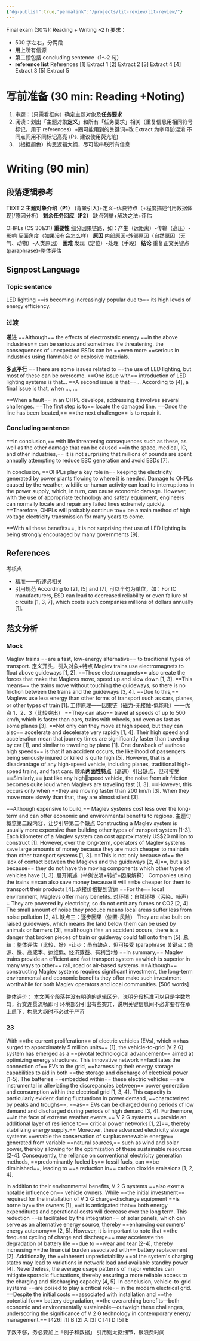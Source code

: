 ```yaml
---
{"dg-publish":true,"permalink":"/projects/lit-review/lit-review/"}
---
```


Final exam (30%): Reading + Writing ~2 h
要求：
- 500 字左右，分两段
- 用上所有信源
- 第二段包括 concluding sentence（1～2 句）
- **reference list**
References
[1] Extract 1
[2] Extract 2
[3] Extract 4
[4] Extract 3
[5] Extract 5

# 写前准备 (30 min: Reading +Noting)
1. 审题：（只需看框内）确定主题对象及**任务要求**
2. 阅读：划出「主题对象**定义**」和所有「任务要求」相关（重复信息用相同符号标记，用于 references）+圈可能用到的关键词+改 Extract 为字母防混淆
	不同点间用不同标记高亮 (Ps. 建议使用荧光笔)
3. （根据颜色）构思逻辑大纲，尽可能串联所有信息

# Writing (90 min)
## 段落逻辑参考
TEXT 2
**主题对象介绍（P1）**
(背景引入)+定义+优良特点（+程度描述^[用数据体现]/原因分析）
**剩余任务回应（P2）**
缺点列举+解决之法+评估

OHPLs (CS 30&31)
**重要性**
	细分因果链路，如：产生（远距离）-传输（高压）-影响
	反面角度（如果没有会怎么样）
**原因**
	内部原因-外部原因（自然原因（天气、动物）-人类原因）
**困难**
	发现（定位）-处理（手段）
**结论**
	重复正文关键点(paraphrase)-整体评估

## Signpost Language
### Topic sentence
LED lighting ==is becoming increasingly popular due to== its high levels of energy efficiency.

### 过渡
**递进**
==Although== the effects of electrostatic energy ==in the above industries== can be serious
and sometimes life threatening, the consequences of unexpected ESDs can be
==even more ==serious in industries using flammable or explosive materials.

**多点平行**
==There are some issues related to ==the use of LED lighting, but most of these can be overcome. 
==One issue with== introduction of LED lighting systems is that...
==A second issue is that==...
According to [4], a final issue is that, when ..., ...

==When a fault== in an OHPL develops, addressing it involves several challenges. 
==The first step is to== locate the damaged line.
==Once the line has been located,== ==the next challenge== is to repair it.

### Concluding sentence
==In conclusion,== with life threatening consequences such as these, as well as the other damage that can be caused ==in the space, medical, IC, and other industries,== it is not surprising that millions of pounds are spent annually attempting to reduce ESC generation and avoid ESDs [7].

In conclusion, ==OHPLs play a key role in== keeping the electricity generated by power plants flowing to where it is needed. Damage to OHPLs caused by the weather, wildlife or human activity can lead to interruptions in the power supply, which, in turn, can cause economic damage. However, with the use of appropriate technology and safety equipment, engineers can normally locate and repair any failed lines extremely quickly. ==Therefore, OHPLs will probably continue to== be a main method of high voltage electricity transmission for many years to come.

==With all these benefits==, it is not surprising that use of LED lighting is being strongly encouraged by many governments [9].
## References 
考核点
- 精准——所述必相关
- 引用规范
	According to [2], [5] and [7],
	可以半句为单位，如：For IC manufacturers, ESD can lead to decreased reliability or even failure of circuits [1, 3, 7], which costs such companies millions of dollars annually [1].

## 范文分析
### Mock
Maglev trains ==are a fast, low-energy alternative== to traditional types of transport. 
定义开头，引入对象+特点
Maglev trains use electromagnets to float above guideways [1, 2]. 
==Those electromagnets== also create the forces that make the Maglevs move, speed up and slow down [1, 3]. ==This means== the trains move without touching the guideways, so there is no friction between the trains and the guideways [3, 4]. ==Due to this,== Maglevs use less energy than other forms of transport such as cars, planes, or other types of train [1]. 
工作原理——因果链（磁力-无接触-低能耗）——优点 1、2、3（比较突出）
==They can also== travel at speeds of up to 500 km/h, which is faster than cars, trains with wheels, and even as fast as some planes [3]. ==Not only can they move at high speed, but they can also== accelerate and decelerate very rapidly [1, 4]. Their high speed and acceleration mean that journey times are significantly faster than traveling by car [1], and similar to traveling by plane [1].
One drawback of ==those high speeds== is that if an accident occurs, the likelihood of passengers being seriously injured or killed is quite high [5]. However, that is a disadvantage of any high-speed vehicle, including planes, traditional high-speed trains, and fast cars. 
顺承**两面性特点**（高速）引出缺点，但可接受
==Similarly,== just like any highspeed vehicle, the noise from air friction becomes quite loud when Maglevs are traveling fast [1, 3]. ==However, this occurs only when ==they are moving faster than 200 km/h [3]. When they move more slowly than that, they are almost silent [3].


==Although expensive to build,== Maglev systems cost less over the long-term and can offer economic and environmental benefits to regions. 
主题句概览第二段内容，让步引导第二个缺点
Constructing a Maglev system is usually more expensive than building other types of transport system [1-3]. Each kilometer of a Maglev system can cost approximately US$20 million to construct [1]. However, over the long-term, operators of Maglev systems save large amounts of money because they are much cheaper to maintain than other transport systems [1, 3]. ==This is not only because of== the lack of contact between the Maglevs and the guideways [2, 4]==, but also because== they do not have the moving components which other types of vehicles have [1, 3]. 
展开阐述（举例说明+转折+因果解释）
Companies using the trains ==can also save money because it will ==be cheaper for them to transport their products [4]. 承接价格提到货运
==For the== local environment, Maglevs offer many benefits. 
对环境：自然环境（污染、噪声）+
They are powered by electricity, so do not emit any fumes or CO2 [2, 4]. 
The small amount of noise they produce means local areas suffer less from noise pollution [2, 4]. 
缺点三：逐步因果（位置-风险）
They are also built on raised guideways, which means the land below them can be used by animals or farmers [3], ==although if== an accident occurs, there is a danger that broken pieces of train or guideway could fall onto them [5]. 
总结：整体评估（比较，好）-让步：虽有缺点，但可接受 
(paraphrase 关键点：能源、快、高成本、运维低、经济效益、有利当地)
==In summary,== Maglev trains provide an efficient and fast transport system ==which is superior in many ways to other== rail, road or air-based systems. ==Although== constructing Maglev systems requires significant investment, the long-term environmental and economic benefits they offer make such investment worthwhile for both Maglev operators and local communities. [506 words]

整体评价：
本文两个段落并没有明确的逻辑区分，说明分段标准可以只是字数均匀，行文连贯流畅即可
环境部分引出有些突兀，说明关键信息间不必非要存在承上启下，构思大纲时不必过于严苛

### 23
With ==the current proliferation== of electric vehicles (EVs), which ==has surged to approximately 5 million units== [1], the vehicle-to-grid (V 2 G) system has emerged as a ==pivotal technological advancement== aimed at optimizing energy structures. This innovative network ==facilitates the connection of== EVs to the grid, ==harnessing their energy storage capabilities to aid in both ==the storage and discharge of electrical power [1-5]. The batteries ==embedded within== these electric vehicles ==are instrumental in alleviating the discrepancies between== power generation and consumption within the electrical grid [1, 3, 4]. This capacity is particularly evident during fluctuations in power demand, ==characterized by peaks and troughs==, ==as== EVs can be charged during periods of low demand and discharged during periods of high demand [3, 4]. Furthermore, ==in the face of extreme weather events,== V 2 G systems ==provide an additional layer of resilience to== critical power networks [1, 2]==, thereby stabilizing energy supply.== Moreover, these advanced electricity storage systems ==enable the conservation of surplus renewable energy== generated from variable ==natural sources,== such as wind and solar power, thereby allowing for the optimization of these sustainable resources [2-4]. Consequently, the reliance on conventional electricity generation methods, ==predominantly fueled by== fossil fuels, can ==be diminished==, leading to ==a reduction in== carbon dioxide emissions [1, 2, 4].

In addition to their environmental benefits, V 2 G systems ==also exert a notable influence on== vehicle owners. While ==the initial investment== required for the installation of V 2 G charge-discharge equipment ==is borne by== the owners [1], ==it is anticipated that== both energy expenditures and operational costs will decrease over the long term. This reduction ==is facilitated by the integration== of solar panels, which can serve as an alternative energy source, thereby ==enhancing consumers' energy autonomy== [2, 5]. However, it is important to note that ==the frequent cycling of charge and discharge== may accelerate the degradation of battery life ==due to ==wear and tear [2-4], thereby increasing ==the financial burden associated with== battery replacement [2]. Additionally, the ==inherent unpredictability ==of the system's charging states may lead to variations in network load and available standby power [4]. Nevertheless, the average usage patterns of major vehicles can mitigate sporadic fluctuations, thereby ensuring a more reliable access to the charging and discharging capacity [4, 5]. In conclusion, vehicle-to-grid systems ==are poised to play a critical role== in the modern electrical grid. ==Despite the initial costs ==associated with installation and ==the potential for== battery degradation, ==the overarching benefits—both economic and environmentally sustainable—outweigh these challenges, underscoring the significance of V 2 G technology in contemporary energy management.==  [426]
[1] B
[2] A
[3] C
[4] D
[5] E

字数不够，务必要加上「例子和数据」
引用别太抠细节，很浪费时间